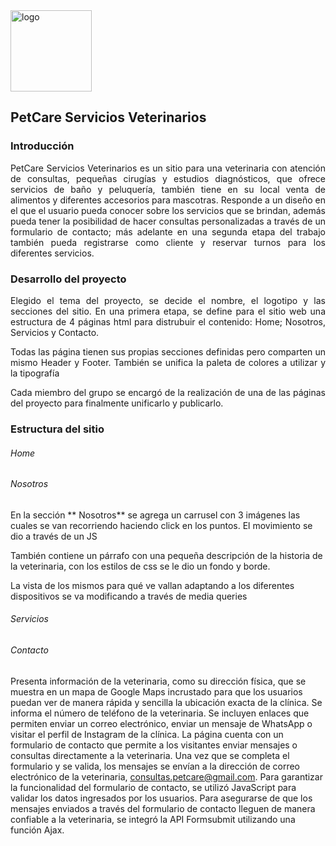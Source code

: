 <image src="public/images/icons-petcar.png" alt="logo" style="width:130px;height:130px;">

## PetCare Servicios Veterinarios

### Introducción

<p style="text-align: justify;">PetCare Servicios Veterinarios es un sitio para una veterinaria con atención de consultas, pequeñas cirugías y estudios diagnósticos, que ofrece servicios de baño y peluquería, también tiene en su local venta de alimentos y diferentes accesorios para mascotras.
Responde a un diseño en el que el usuario pueda conocer sobre los servicios que se brindan, además pueda tener la posibilidad de hacer consultas personalizadas a través de un formulario de contacto; más adelante en una segunda etapa del trabajo también pueda registrarse como cliente y reservar turnos para  los diferentes servicios.</p>

### Desarrollo del proyecto

<p style="text-align: justify;">Elegido el tema del proyecto, se  decide el nombre, el logotipo y las secciones del sitio.
En una primera etapa, se define para el sitio web una estructura de 4 páginas html para distrubuir el contenido: Home; Nosotros, Servicios y Contacto.</p>

<p style="text-align: justify;">Todas las página tienen sus propias secciones definidas pero comparten un mismo Header y Footer. También se unifica la paleta de colores a utilizar y la tipografía</p>

<p style="text-align: justify;">Cada miembro del grupo se encargó de la realización de una de las páginas del proyecto para finalmente unificarlo y publicarlo.</p>

### Estructura del sitio

###### Home

###### Nosotros

En la sección ** Nosotros** se agrega un carrusel con 3 imágenes las cuales se van recorriendo haciendo click en los puntos. El movimiento se dio a través de un JS

También contiene un párrafo con una pequeña descripción de la historia de la veterinaria, con los estilos de css se le dio un fondo y borde.

La vista de los mismos para qué ve vallan adaptando a los diferentes dispositivos se va modificando a través de media queries

###### Servicios

###### Contacto

Presenta información de la veterinaria, como su dirección física, que se muestra en un mapa de Google Maps incrustado para que los usuarios puedan ver de manera rápida y sencilla la ubicación exacta de la clínica. Se informa el número de teléfono de la veterinaria. Se incluyen enlaces que permiten enviar un correo electrónico, enviar un mensaje de WhatsApp o visitar el perfil de Instagram de la clínica.
La página cuenta con un formulario de contacto que permite a los visitantes enviar mensajes o consultas directamente a la veterinaria. Una vez que se completa el formulario y se valida, los mensajes se envían a la dirección de correo electrónico de la veterinaria, consultas.petcare@gmail.com.
Para garantizar la funcionalidad del formulario de contacto, se utilizó JavaScript para validar los datos ingresados por los usuarios. Para asegurarse de que los mensajes enviados a través del formulario de contacto lleguen de manera confiable a la veterinaria, se integró la API Formsubmit utilizando una función Ajax.
